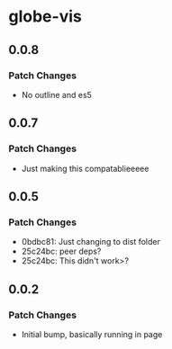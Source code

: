 # globe-vis

## 0.0.8

### Patch Changes

- No outline and es5

## 0.0.7

### Patch Changes

- Just making this compatablieeeee

## 0.0.5

### Patch Changes

- 0bdbc81: Just changing to dist folder
- 25c24bc: peer deps?
- 25c24bc: This didn't work>?

## 0.0.2

### Patch Changes

- Initial bump, basically running in page
